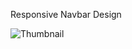 Responsive Navbar Design

![Thumbnail](https://github.com/user-attachments/assets/ded5cc0f-4ba1-4f53-a010-562221472bc5)
